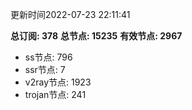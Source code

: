 更新时间2022-07-23 22:11:41

**总订阅: 378**
**总节点: 15235**
**有效节点: 2967**
- ss节点: 796
- ssr节点: 7
- v2ray节点: 1923
- trojan节点: 241
